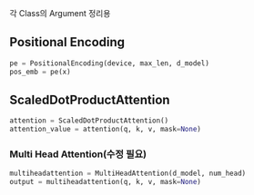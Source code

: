 각 Class의 Argument 정리용
## **Positional Encoding**
```python
pe = PositionalEncoding(device, max_len, d_model)
pos_emb = pe(x)
```
## **ScaledDotProductAttention**
```python
attention = ScaledDotProductAttention()
attention_value = attention(q, k, v, mask=None)
```
### **Multi Head Attention(수정 필요)**
```python
multiheadattention = MultiHeadAttention(d_model, num_head)
output = multiheadattention(q, k, v, mask=None)
```
